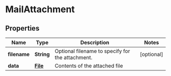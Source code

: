 

# MailAttachment

## Properties

Name | Type | Description | Notes
------------ | ------------- | ------------- | -------------
**filename** | **String** | Optional filename to specify for the attachment. |  [optional]
**data** | [**File**](File.md) | Contents of the attached file | 




